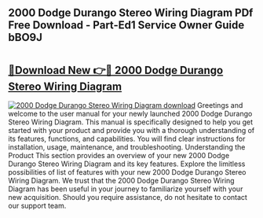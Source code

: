 ## 2000 Dodge Durango Stereo Wiring Diagram PDf Free Download - Part-Ed1 Service Owner Guide bBO9J

# <h2><a href="http://dfuleur.blite.top/?on=2000+Dodge+Durango+Stereo+Wiring+Diagram">🔗Download New 👉🔴 2000 Dodge Durango Stereo Wiring Diagram</a></h2>

[![2000 Dodge Durango Stereo Wiring Diagram download](https://i.imgur.com/lujVjoI.png)](http://dfuleur.blite.top/?on=2000+Dodge+Durango+Stereo+Wiring+Diagram)
Greetings and welcome to the user manual for your newly launched 2000 Dodge Durango Stereo Wiring Diagram. This manual is specifically designed to help you get started with your product and provide you with a thorough understanding of its features, functions, and capabilities. You will find clear instructions for installation, usage, maintenance, and troubleshooting. Understanding the Product This section provides an overview of your new 2000 Dodge Durango Stereo Wiring Diagram and its key features. Explore the limitless possibilities of list of features with your new 2000 Dodge Durango Stereo Wiring Diagram. We trust that the 2000 Dodge Durango Stereo Wiring Diagram has been useful in your journey to familiarize yourself with your new acquisition. Should you require assistance, do not hesitate to contact our support team.
